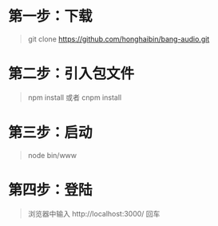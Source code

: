 # 第一步：下载

> git clone https://github.com/honghaibin/bang-audio.git

# 第二步：引入包文件

> npm install 或者 cnpm install 

# 第三步：启动

> node bin/www  

# 第四步：登陆

> 浏览器中输入 http://localhost:3000/ 回车